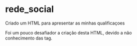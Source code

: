 # rede_social
Criado um HTML para apresentar as minhas qualificaçoes

Foi um pouco desafiador a criação desta HTML, devido a não conhecimento das tag.
